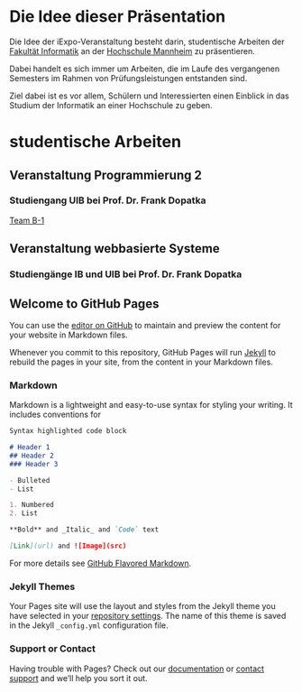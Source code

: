 # Die Idee dieser Präsentation

Die Idee der iExpo-Veranstaltung besteht darin, studentische Arbeiten der [Fakultät Informatik](https://www.informatik.hs-mannheim.de/) an der [Hochschule Mannheim](https://www.hs-mannheim.de/) zu präsentieren.

Dabei handelt es sich immer um Arbeiten, die im Laufe des vergangenen Semesters im Rahmen von Prüfungsleistungen entstanden sind.

Ziel dabei ist es vor allem, Schülern und Interessierten einen Einblick in das Studium der Informatik an einer Hochschule zu geben.

# studentische Arbeiten

## Veranstaltung Programmierung 2

### Studiengang UIB bei Prof. Dr. Frank Dopatka

[Team B-1](DOP_PR2_B1/)

## Veranstaltung webbasierte Systeme

### Studiengänge IB und UIB bei Prof. Dr. Frank Dopatka








## Welcome to GitHub Pages

You can use the [editor on GitHub](https://github.com/informatik-mannheim/iExpo-Sommer-2021/edit/gh-pages/index.md) to maintain and preview the content for your website in Markdown files.

Whenever you commit to this repository, GitHub Pages will run [Jekyll](https://jekyllrb.com/) to rebuild the pages in your site, from the content in your Markdown files.

### Markdown

Markdown is a lightweight and easy-to-use syntax for styling your writing. It includes conventions for

```markdown
Syntax highlighted code block

# Header 1
## Header 2
### Header 3

- Bulleted
- List

1. Numbered
2. List

**Bold** and _Italic_ and `Code` text

[Link](url) and ![Image](src)
```

For more details see [GitHub Flavored Markdown](https://guides.github.com/features/mastering-markdown/).

### Jekyll Themes

Your Pages site will use the layout and styles from the Jekyll theme you have selected in your [repository settings](https://github.com/informatik-mannheim/iExpo-Sommer-2021/settings/pages). The name of this theme is saved in the Jekyll `_config.yml` configuration file.

### Support or Contact

Having trouble with Pages? Check out our [documentation](https://docs.github.com/categories/github-pages-basics/) or [contact support](https://support.github.com/contact) and we’ll help you sort it out.

